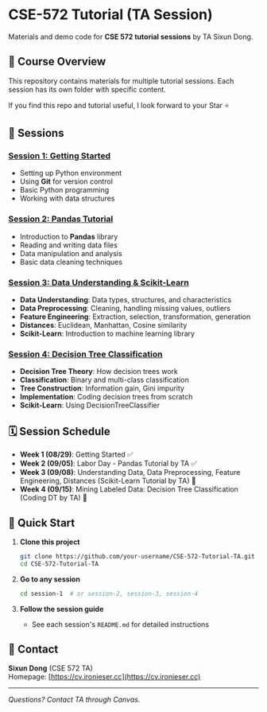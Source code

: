 # CSE-572 Tutorial (TA Session)

Materials and demo code for **CSE 572 tutorial sessions** by TA Sixun Dong.

## 📌 Course Overview

This repository contains materials for multiple tutorial sessions. Each session has its own folder with specific content.

If you find this repo and tutorial useful, I look forward to your Star ⭐

## 📂 Sessions

### [Session 1: Getting Started](session-1/)
- Setting up Python environment  
- Using **Git** for version control  
- Basic Python programming  
- Working with data structures  

### [Session 2: Pandas Tutorial](session-2/)
- Introduction to **Pandas** library
- Reading and writing data files
- Data manipulation and analysis
- Basic data cleaning techniques

### [Session 3: Data Understanding & Scikit-Learn](session-3/)
- **Data Understanding**: Data types, structures, and characteristics
- **Data Preprocessing**: Cleaning, handling missing values, outliers
- **Feature Engineering**: Extraction, selection, transformation, generation
- **Distances**: Euclidean, Manhattan, Cosine similarity
- **Scikit-Learn**: Introduction to machine learning library

### [Session 4: Decision Tree Classification](session-4/)
- **Decision Tree Theory**: How decision trees work
- **Classification**: Binary and multi-class classification
- **Tree Construction**: Information gain, Gini impurity
- **Implementation**: Coding decision trees from scratch
- **Scikit-Learn**: Using DecisionTreeClassifier

## 🗓 Session Schedule
- **Week 1 (08/29)**: Getting Started ✅
- **Week 2 (09/05)**: Labor Day - Pandas Tutorial by TA ✅
- **Week 3 (09/08)**: Understanding Data, Data Preprocessing, Feature Engineering, Distances (Scikit-Learn Tutorial by TA) 📝
- **Week 4 (09/15)**: Mining Labeled Data: Decision Tree Classification (Coding DT by TA) 📝

## 🚀 Quick Start

1. **Clone this project**
   ```bash
   git clone https://github.com/your-username/CSE-572-Tutorial-TA.git
   cd CSE-572-Tutorial-TA
   ```

2. **Go to any session**
   ```bash
   cd session-1  # or session-2, session-3, session-4
   ```

3. **Follow the session guide**
   - See each session's `README.md` for detailed instructions

## 🔗 Contact
**Sixun Dong** (CSE 572 TA)  
Homepage: [https://cv.ironieser.cc](https://cv.ironieser.cc)

---

*Questions? Contact TA through Canvas.*
